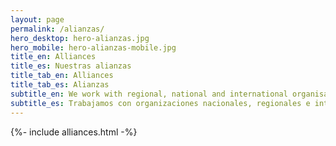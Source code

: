 ```yaml
---
layout: page
permalink: /alianzas/
hero_desktop: hero-alianzas.jpg
hero_mobile: hero-alianzas-mobile.jpg
title_en: Alliances
title_es: Nuestras alianzas
title_tab_en: Alliances
title_tab_es: Alianzas
subtitle_en: We work with regional, national and international organisations to advance new frontiers in economic, social and cultural rights
subtitle_es: Trabajamos con organizaciones nacionales, regionales e internacionales para impulsar nuevas fronteras en los derechos económicos, sociales y culturales
---
```


{%- include alliances.html -%}
